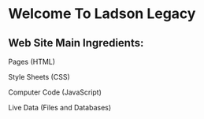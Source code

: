 
<html>

<head></head>
</head>

<body>
   
  <h1>Welcome To Ladson Legacy</h1>
  <h2>Web Site Main Ingredients:</h2>

  <p>Pages (HTML)</p>
  <p>Style Sheets (CSS)</p>
  <p>Computer Code (JavaScript)</p>
  <p>Live Data (Files and Databases)</p>

</body>
</html>
